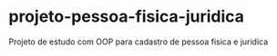 # projeto-pessoa-fisica-juridica
Projeto de estudo com OOP para cadastro de pessoa fisica e juridica

